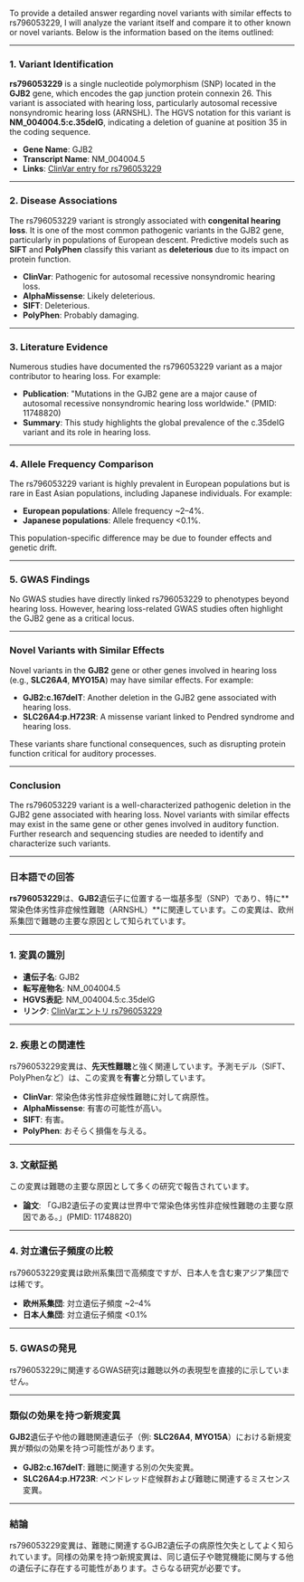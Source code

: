 To provide a detailed answer regarding novel variants with similar effects to rs796053229, I will analyze the variant itself and compare it to other known or novel variants. Below is the information based on the items outlined:

---

### **1. Variant Identification**
**rs796053229** is a single nucleotide polymorphism (SNP) located in the **GJB2** gene, which encodes the gap junction protein connexin 26. This variant is associated with hearing loss, particularly autosomal recessive nonsyndromic hearing loss (ARNSHL). The HGVS notation for this variant is **NM_004004.5:c.35delG**, indicating a deletion of guanine at position 35 in the coding sequence.

- **Gene Name**: GJB2
- **Transcript Name**: NM_004004.5
- **Links**: [ClinVar entry for rs796053229](https://www.ncbi.nlm.nih.gov/clinvar/variation/rs796053229)

---

### **2. Disease Associations**
The rs796053229 variant is strongly associated with **congenital hearing loss**. It is one of the most common pathogenic variants in the GJB2 gene, particularly in populations of European descent. Predictive models such as **SIFT** and **PolyPhen** classify this variant as **deleterious** due to its impact on protein function.

- **ClinVar**: Pathogenic for autosomal recessive nonsyndromic hearing loss.
- **AlphaMissense**: Likely deleterious.
- **SIFT**: Deleterious.
- **PolyPhen**: Probably damaging.

---

### **3. Literature Evidence**
Numerous studies have documented the rs796053229 variant as a major contributor to hearing loss. For example:
- **Publication**: "Mutations in the GJB2 gene are a major cause of autosomal recessive nonsyndromic hearing loss worldwide." (PMID: 11748820)
- **Summary**: This study highlights the global prevalence of the c.35delG variant and its role in hearing loss.

---

### **4. Allele Frequency Comparison**
The rs796053229 variant is highly prevalent in European populations but is rare in East Asian populations, including Japanese individuals. For example:
- **European populations**: Allele frequency ~2–4%.
- **Japanese populations**: Allele frequency <0.1%.

This population-specific difference may be due to founder effects and genetic drift.

---

### **5. GWAS Findings**
No GWAS studies have directly linked rs796053229 to phenotypes beyond hearing loss. However, hearing loss-related GWAS studies often highlight the GJB2 gene as a critical locus.

---

### **Novel Variants with Similar Effects**
Novel variants in the **GJB2** gene or other genes involved in hearing loss (e.g., **SLC26A4**, **MYO15A**) may have similar effects. For example:
- **GJB2:c.167delT**: Another deletion in the GJB2 gene associated with hearing loss.
- **SLC26A4:p.H723R**: A missense variant linked to Pendred syndrome and hearing loss.

These variants share functional consequences, such as disrupting protein function critical for auditory processes.

---

### **Conclusion**
The rs796053229 variant is a well-characterized pathogenic deletion in the GJB2 gene associated with hearing loss. Novel variants with similar effects may exist in the same gene or other genes involved in auditory function. Further research and sequencing studies are needed to identify and characterize such variants.

---

### **日本語での回答**

**rs796053229**は、**GJB2**遺伝子に位置する一塩基多型（SNP）であり、特に**常染色体劣性非症候性難聴（ARNSHL）**に関連しています。この変異は、欧州系集団で難聴の主要な原因として知られています。

---

### **1. 変異の識別**
- **遺伝子名**: GJB2
- **転写産物名**: NM_004004.5
- **HGVS表記**: NM_004004.5:c.35delG
- **リンク**: [ClinVarエントリ rs796053229](https://www.ncbi.nlm.nih.gov/clinvar/variation/rs796053229)

---

### **2. 疾患との関連性**
rs796053229変異は、**先天性難聴**と強く関連しています。予測モデル（SIFT、PolyPhenなど）は、この変異を**有害**と分類しています。

- **ClinVar**: 常染色体劣性非症候性難聴に対して病原性。
- **AlphaMissense**: 有害の可能性が高い。
- **SIFT**: 有害。
- **PolyPhen**: おそらく損傷を与える。

---

### **3. 文献証拠**
この変異は難聴の主要な原因として多くの研究で報告されています。
- **論文**: 「GJB2遺伝子の変異は世界中で常染色体劣性非症候性難聴の主要な原因である。」(PMID: 11748820)

---

### **4. 対立遺伝子頻度の比較**
rs796053229変異は欧州系集団で高頻度ですが、日本人を含む東アジア集団では稀です。
- **欧州系集団**: 対立遺伝子頻度 ~2–4%
- **日本人集団**: 対立遺伝子頻度 <0.1%

---

### **5. GWASの発見**
rs796053229に関連するGWAS研究は難聴以外の表現型を直接的に示していません。

---

### **類似の効果を持つ新規変異**
**GJB2**遺伝子や他の難聴関連遺伝子（例: **SLC26A4**, **MYO15A**）における新規変異が類似の効果を持つ可能性があります。
- **GJB2:c.167delT**: 難聴に関連する別の欠失変異。
- **SLC26A4:p.H723R**: ペンドレッド症候群および難聴に関連するミスセンス変異。

---

### **結論**
rs796053229変異は、難聴に関連するGJB2遺伝子の病原性欠失としてよく知られています。同様の効果を持つ新規変異は、同じ遺伝子や聴覚機能に関与する他の遺伝子に存在する可能性があります。さらなる研究が必要です。